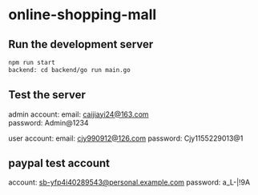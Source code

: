 # online-shopping-mall
## Run the development server


```bash
npm run start
backend: cd backend/go run main.go
```

## Test the server
admin account: 
email: caijiayi24@163.com  
password: Admin@1234

user account:
email: cjy990912@126.com 
password: Cjy1155229013@1

## paypal test account
account: sb-yfp4i40289543@personal.example.com
password: a_L-|!9A